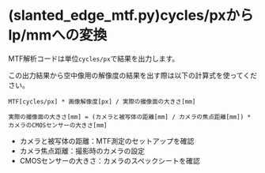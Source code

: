 # (slanted_edge_mtf.py)cycles/pxからlp/mmへの変換
MTF解析コードは単位`cycles/px`で結果を出力します。

この出力結果から空中像用の解像度の結果を出す際は以下の計算式を使ってください。

```
MTF[cycles/px] * 画像解像度[px] / 実際の撮像面の大きさ[mm]

実際の撮像面の大きさ[mm] = (カメラと被写体の距離[mm] / カメラの焦点距離[mm]) * カメラのCMOSセンサーの大きさ[mm]

```
- カメラと被写体の距離：MTF測定のセットアップを確認
- カメラ焦点距離：撮影時のカメラの設定
- CMOSセンサーの大きさ：カメラのスペックシートを確認